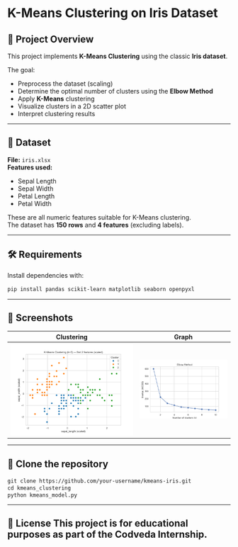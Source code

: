 # K-Means Clustering on Iris Dataset

## 📌 Project Overview
This project implements **K-Means Clustering** using the classic **Iris dataset**. 

The goal:
- Preprocess the dataset (scaling)
- Determine the optimal number of clusters using the **Elbow Method**
- Apply **K-Means** clustering
- Visualize clusters in a 2D scatter plot
- Interpret clustering results

---

## 📂 Dataset
**File:** `iris.xlsx`  
**Features used:**
- Sepal Length
- Sepal Width
- Petal Length
- Petal Width  

These are all numeric features suitable for K-Means clustering.  
The dataset has **150 rows** and **4 features** (excluding labels).

---

## 🛠️ Requirements
Install dependencies with:
```bash
pip install pandas scikit-learn matplotlib seaborn openpyxl
```
---

## 📸 Screenshots

| Clustering | Graph |
|------------------|-----------------|
| ![](./screenshots/clustering.png) | ![](./screenshots/Graph.png) |

---

## 🚀 Clone the repository
```
git clone https://github.com/your-username/kmeans-iris.git
cd kmeans_clustering
python kmeans_model.py
```
---

📜 License
This project is for educational purposes as part of the Codveda Internship.
---
